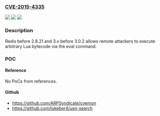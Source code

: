 ### [CVE-2015-4335](https://cve.mitre.org/cgi-bin/cvename.cgi?name=CVE-2015-4335)
![](https://img.shields.io/static/v1?label=Product&message=n%2Fa&color=blue)
![](https://img.shields.io/static/v1?label=Version&message=n%2Fa&color=blue)
![](https://img.shields.io/static/v1?label=Vulnerability&message=n%2Fa&color=brighgreen)

### Description

Redis before 2.8.21 and 3.x before 3.0.2 allows remote attackers to execute arbitrary Lua bytecode via the eval command.

### POC

#### Reference
No PoCs from references.

#### Github
- https://github.com/ARPSyndicate/cvemon
- https://github.com/lukeber4/usn-search


